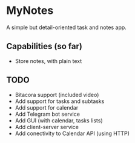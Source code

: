 # MyNotes

A simple but detail-oriented task and notes app.


## Capabilities (so far)

* Store notes, with plain text

## TODO

* Bitacora support (included video)
* Add support for tasks and subtasks
* Add support for calendar
* Add Telegram bot service
* Add GUI (with calendar, tasks lists)
* Add client-server service
* Add conectivity to Calendar API (using HTTP)

